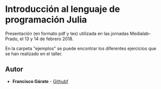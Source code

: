 # Introducción al lenguaje de programación Julia

Presentación (en formato pdf y tex) utilizada en las jornadas Medialab-Prado, el 13 y 14 de febrero 2018.

En la carpeta "ejemplos" se puede encontrar los diferentes ejercicios que se han realizado en el taller.

## Autor

* **Francisco Gárate** -  [Githubf](https://github.com/franciscogarate)
